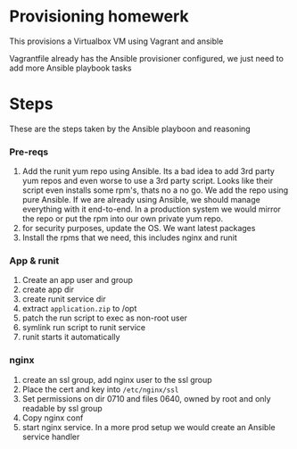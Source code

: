 # Provisioning homewerk

This provisions a Virtualbox VM using Vagrant and ansible

Vagrantfile already has the Ansible provisioner configured, we just need to add more Ansible playbook tasks

# Steps

These are the steps taken by the Ansible playboon and reasoning

### Pre-reqs

1. Add the runit yum repo using Ansible. Its a bad idea to add 3rd party yum repos and even worse to use a 3rd party script. Looks like their script even installs some rpm's, thats no a no go. We add the repo using pure Ansible. If we are already using Ansible, we should manage everything with it end-to-end. In a production system we would mirror the repo or put the rpm into our own private yum repo.
2. for security purposes, update the OS. We want latest packages
3. Install the rpms that we need, this includes nginx and runit

### App & runit

1. Create an app user and group
2. create app dir
3. create runit service dir
4. extract `application.zip` to /opt
5. patch the run script to exec as non-root user
6. symlink run script to runit service
7. runit starts it automatically

### nginx

1. create an ssl  group, add nginx user to the ssl group
2. Place the cert and key into `/etc/nginx/ssl`
3. Set permissions on dir 0710 and files 0640, owned by root and only readable by ssl group
4. Copy nginx conf
5. start nginx service. In a more prod setup we would create an Ansible service handler
